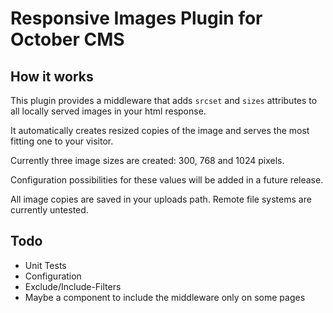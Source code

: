 # Responsive Images Plugin for October CMS

## How it works

This plugin provides a middleware that adds `srcset` and `sizes` attributes to all locally served images in your html
 response.
 
It automatically creates resized copies of the image and serves the most fitting one to your visitor.
  
Currently three image sizes are created: 300, 768 and 1024 pixels.

Configuration possibilities for these values will be added in a future release.
 
All image copies are saved in your uploads path. Remote file systems are currently untested.

## Todo

* Unit Tests
* Configuration
* Exclude/Include-Filters
* Maybe a component to include the middleware only on some pages